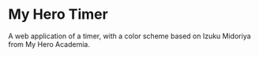 # My Hero Timer

A web application of a timer, with a color scheme based on Izuku Midoriya from My Hero Academia.
